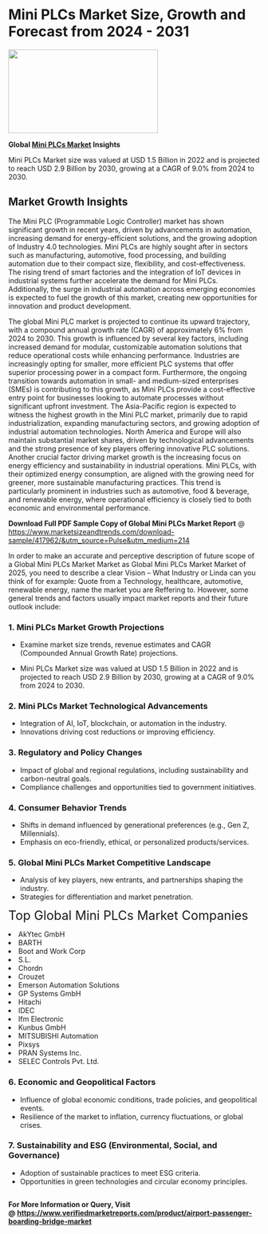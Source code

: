 <H1>Mini PLCs Market Size, Growth and Forecast from 2024 - 2031</H1><img class="aligncenter size-medium wp-image-584254" src="https://thirdeyenews.in/wp-content/uploads/2024/09/Global-Market-Research-300x168.jpeg" alt="" width="300" height="168" /><p><strong>Global&nbsp;<a href="https://www.marketsizeandtrends.com/download-sample/417962/&amp;utm_source=Pulse&amp;utm_medium=214">Mini PLCs Market</a> Insights</strong></p><p>Mini PLCs Market size was valued at USD 1.5 Billion in 2022 and is projected to reach USD 2.9 Billion by 2030, growing at a CAGR of 9.0% from 2024 to 2030.</p><p><h2>Market Growth Insights</h2> <p>The Mini PLC (Programmable Logic Controller) market has shown significant growth in recent years, driven by advancements in automation, increasing demand for energy-efficient solutions, and the growing adoption of Industry 4.0 technologies. Mini PLCs are highly sought after in sectors such as manufacturing, automotive, food processing, and building automation due to their compact size, flexibility, and cost-effectiveness. The rising trend of smart factories and the integration of IoT devices in industrial systems further accelerate the demand for Mini PLCs. Additionally, the surge in industrial automation across emerging economies is expected to fuel the growth of this market, creating new opportunities for innovation and product development. </p> <p>The global Mini PLC market is projected to continue its upward trajectory, with a compound annual growth rate (CAGR) of approximately 6% from 2024 to 2030. This growth is influenced by several key factors, including increased demand for modular, customizable automation solutions that reduce operational costs while enhancing performance. Industries are increasingly opting for smaller, more efficient PLC systems that offer superior processing power in a compact form. Furthermore, the ongoing transition towards automation in small- and medium-sized enterprises (SMEs) is contributing to this growth, as Mini PLCs provide a cost-effective entry point for businesses looking to automate processes without significant upfront investment. The Asia-Pacific region is expected to witness the highest growth in the Mini PLC market, primarily due to rapid industrialization, expanding manufacturing sectors, and growing adoption of industrial automation technologies. North America and Europe will also maintain substantial market shares, driven by technological advancements and the strong presence of key players offering innovative PLC solutions. Another crucial factor driving market growth is the increasing focus on energy efficiency and sustainability in industrial operations. Mini PLCs, with their optimized energy consumption, are aligned with the growing need for greener, more sustainable manufacturing practices. This trend is particularly prominent in industries such as automotive, food & beverage, and renewable energy, where operational efficiency is closely tied to both economic and environmental performance. </p><p><span class=""><strong>Download Full PDF Sample Copy of Global Mini PLCs Market Report</strong> @ <a href="https://www.marketsizeandtrends.com/download-sample/417962/&amp;utm_source=Pulse&amp;utm_medium=214" target="_blank">https://www.marketsizeandtrends.com/download-sample/417962/&amp;utm_source=Pulse&amp;utm_medium=214</a></span></p><p>In order to make an accurate and perceptive description of future scope of a Global&nbsp;Mini PLCs Market Market as Global&nbsp;Mini PLCs Market Market of 2025, you need to describe a clear Vision &ndash; What Industry or Linda can you think of for example: Quote from a Technology, healthcare, automotive, renewable energy, name the market you are Reffering to. However, some general trends and factors usually impact market reports and their future outlook include:</p><h3>1.&nbsp;<strong>Mini PLCs Market Growth Projections</strong></h3><ul><li>Examine market size trends, revenue estimates and CAGR (Compounded Annual Growth Rate) projections.</li><li><p>Mini PLCs Market size was valued at USD 1.5 Billion in 2022 and is projected to reach USD 2.9 Billion by 2030, growing at a CAGR of 9.0% from 2024 to 2030.</p></li></ul><h3>2.&nbsp;<strong>Mini PLCs Market Technological Advancements</strong></h3><ul><li>Integration of AI, IoT, blockchain, or automation in the industry.</li><li>Innovations driving cost reductions or improving efficiency.</li></ul><h3>3.&nbsp;<strong>Regulatory and Policy Changes</strong></h3><ul><li>Impact of global and regional regulations, including sustainability and carbon-neutral goals.</li><li>Compliance challenges and opportunities tied to government initiatives.</li></ul><h3>4.&nbsp;<strong>Consumer Behavior Trends</strong></h3><ul><li>Shifts in demand influenced by generational preferences (e.g., Gen Z, Millennials).</li><li>Emphasis on eco-friendly, ethical, or personalized products/services.</li></ul><h3>5.&nbsp;<strong>Global Mini PLCs Market Competitive Landscape</strong></h3><ul><li>Analysis of key players, new entrants, and partnerships shaping the industry.</li><li>Strategies for differentiation and market penetration.</li></ul><p data-pm-slice="1 1 []"><span style="color: inherit; font-family: inherit; font-size: 25px;">Top Global Mini PLCs Market Companies</span></p><div class="" data-test-id=""><p><li>AkYtec GmbH</li><li> BARTH</li><li> Boot and Work Corp</li><li> S.L.</li><li> Chordn</li><li> Crouzet</li><li> Emerson Automation Solutions</li><li> GP Systems GmbH</li><li> Hitachi</li><li> IDEC</li><li> Ifm Electronic</li><li> Kunbus GmbH</li><li> MITSUBISHI Automation</li><li> Pixsys</li><li> PRAN Systems Inc.</li><li> SELEC Controls Pvt. Ltd.</li></p></div><h3>6.&nbsp;<strong>Economic and Geopolitical Factors</strong></h3><ul><li>Influence of global economic conditions, trade policies, and geopolitical events.</li><li>Resilience of the market to inflation, currency fluctuations, or global crises.</li></ul><h3>7.&nbsp;<strong>Sustainability and ESG (Environmental, Social, and Governance)</strong></h3><ul><li>Adoption of sustainable practices to meet ESG criteria.</li><li>Opportunities in green technologies and circular economy principles.</li></ul><h2><strong style="font-size: 14px;">For More Information or Query, Visit @&nbsp;</strong><a style="background-color: #ffffff; font-size: 14px;" href="https://www.marketsizeandtrends.com/report/mini-plcs-market/" target="_blank">https://www.verifiedmarketreports.com/product/airport-passenger-boarding-bridge-market</a></h2>

